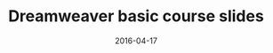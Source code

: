 ---
cid: 30
date: 2016-04-17
title: Dreamweaver basic course slides
icon: link
link: http://cm266.herokuapp.com/
summary: A basic getting-started guide to HTML and CSS, using Dreamweaver tool.
layout: link
---